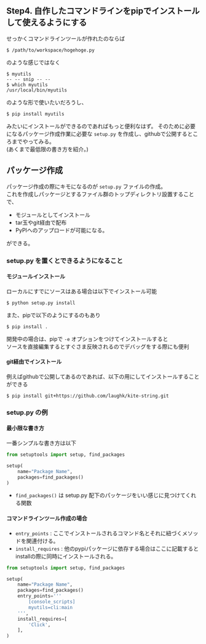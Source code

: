 Step4. 自作したコマンドラインをpipでインストールして使えるようにする
--------------------------------------------------------------

せっかくコマンドラインツールが作れたのならば

```console
$ /path/to/workspace/hogehoge.py
```

のような感じではなく

```console
$ myutils
-- -- snip -- --
$ which myutils
/usr/local/bin/myutils
```

のような形で使いたいだろうし、

```console
$ pip install myutils
```

みたいにインストールができるのであればもっと便利なはず。
そのために必要になるパッケージ作成作業に必要な `setup.py` を作成し、githubで公開するところまでやってみる。  
(あくまで最低限の書き方を紹介。)


パッケージ作成
----------------

パッケージ作成の際にキモになるのが `setup.py` ファイルの作成。  
これを作成しパッケージとするファイル群のトップディレクトリ設置することで、

* モジュールとしてインストール
* tar玉やgit経由で配布
* PyPIへのアップロードが可能になる。

ができる。

### setup.py を置くとできるようになること

#### モジュールインストール

ローカルにすでにソースはある場合は以下でインストール可能

```console
$ python setup.py install
```

また、pipで以下のようにするのもあり

```console
$ pip install .
```

開発中の場合は、pipで `-e` オプションをつけてインストールすると  
ソースを直接編集するとすぐさま反映されるのでデバッグをする際にも便利


#### git経由でインストール

例えばgithubで公開してあるのであれば、以下の用にしてインストールすることができる

```console
$ pip install git+https://github.com/laughk/kite-string.git
```

### setup.py の例

#### 最小限な書き方

一番シンプルな書き方は以下

```python
from setuptools import setup, find_packages

setup(
    name="Package Name",
    packages=find_packages()
)
```

* `find_packages()` は setup.py 配下のパッケージをいい感じに見つけてくれる関数


#### コマンドラインツール作成の場合 

* `entry_points` : ここでインストールされるコマンド名とそれに紐づくメソッドを関連付ける。
* `install_requires` : 他のpypiパッケージに依存する場合はここに記載するとinstallの際に同時にインストールされる。

```python
from setuptools import setup, find_packages

setup(
    name="Package Name",
    packages=find_packages()
    entry_points='''
        [console_scripts]
        myutils=cli:main
    ''',
    install_requires=[
        'Click',
    ],
)
```
